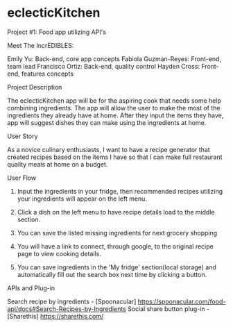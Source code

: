 # eclecticKitchen
Project #1: Food app utilizing API's

Meet The IncrEDIBLES:

Emily Yu: Back-end, core app concepts
Fabiola Guzman-Reyes: Front-end, team lead
Francisco Ortiz: 	Back-end, quality control
Hayden Cross: 	Front-end, features concepts 

Project Description

The eclecticKitchen app will be for the aspiring cook that needs some help combining ingredients. The app will allow the user to make the most of the ingredients they already have at home. After they input the items they have, app will suggest dishes they can make using the ingredients at home. 

User Story

As a novice culinary enthusiasts, I want to have a recipe generator that created recipes based on the items I have so that I can make full restaurant quality meals at home on a budget.  

User Flow

1. Input the ingredients in your fridge, then recommended recipes utilizing your ingredients will appear on the left menu. 

2. Click a dish on the left menu to have recipe details load to the middle section. 

3. You can save the listed missing ingredients for next grocery shopping

4. You will have a link to connect, through google, to the original recipe page to view cooking details.

5. You can save ingredients in the 'My fridge' section(local storage) and automatically fill out the search box next time by clicking a button. 

APIs and Plug-in

Search recipe by ingredients - [Spoonacular] https://spoonacular.com/food-api/docs#Search-Recipes-by-Ingredients
Social share button plug-in - [Sharethis] https://sharethis.com/
